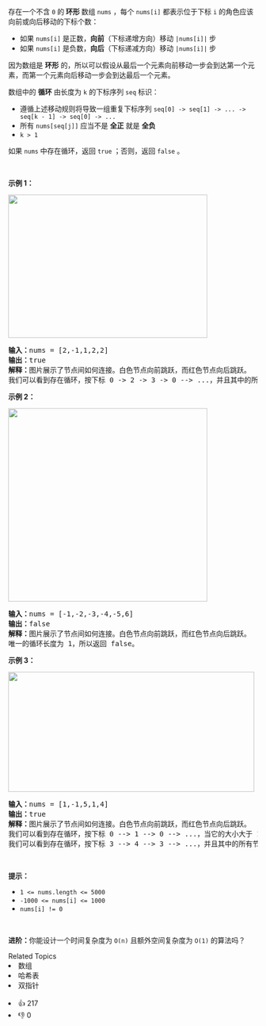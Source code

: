 <p>存在一个不含 <code>0</code> 的<strong> 环形 </strong>数组&nbsp;<code>nums</code> ，每个 <code>nums[i]</code> 都表示位于下标 <code>i</code> 的角色应该向前或向后移动的下标个数：</p>

<ul> 
 <li>如果 <code>nums[i]</code> 是正数，<strong>向前</strong>（下标递增方向）移动 <code>|nums[i]|</code> 步</li> 
 <li>如果&nbsp;<code>nums[i]</code> 是负数，<strong>向后</strong>（下标递减方向）移动 <code>|nums[i]|</code> 步</li> 
</ul>

<p>因为数组是 <strong>环形</strong> 的，所以可以假设从最后一个元素向前移动一步会到达第一个元素，而第一个元素向后移动一步会到达最后一个元素。</p>

<p>数组中的 <strong>循环</strong> 由长度为 <code>k</code> 的下标序列 <code>seq</code> 标识：</p>

<ul> 
 <li>遵循上述移动规则将导致一组重复下标序列 <code>seq[0] -&gt; seq[1] -&gt; ... -&gt; seq[k - 1] -&gt; seq[0] -&gt; ...</code></li> 
 <li>所有 <code>nums[seq[j]]</code> 应当不是 <strong>全正</strong> 就是 <strong>全负</strong></li> 
 <li><code>k &gt; 1</code></li> 
</ul>

<p>如果 <code>nums</code> 中存在循环，返回 <code>true</code> ；否则，返回<em> </em><code>false</code><em> </em>。</p>

<p>&nbsp;</p>

<p><strong class="example">示例 1：</strong></p> 
<img alt="" src="https://pic.leetcode.cn/1723688159-qYjpWT-image.png" style="width: 402px; height: 289px;" /> 
<pre>
<strong>输入：</strong>nums = [2,-1,1,2,2]
<strong>输出：</strong>true
<strong>解释：</strong>图片展示了节点间如何连接。白色节点向前跳跃，而红色节点向后跳跃。
我们可以看到存在循环，按下标 0 -&gt; 2 -&gt; 3 -&gt; 0 --&gt; ...，并且其中的所有节点都是白色（以相同方向跳跃）。
</pre>

<p><strong class="example">示例 2：</strong></p> 
<img alt="" src="https://pic.leetcode.cn/1723688183-lRSkjp-image.png" style="width: 402px; height: 390px;" /> 
<pre>
<strong>输入：</strong>nums = [-1,-2,-3,-4,-5,6]
<strong>输出：</strong>false
<strong>解释：</strong>图片展示了节点间如何连接。白色节点向前跳跃，而红色节点向后跳跃。
唯一的循环长度为 1，所以返回 false。
</pre>

<p><strong class="example">示例 3：</strong></p> 
<img alt="" src="https://pic.leetcode.cn/1723688199-nhaMuF-image.png" style="width: 497px; height: 242px;" /> 
<pre>
<strong>输入：</strong>nums = [1,-1,5,1,4]
<strong>输出：</strong>true
<strong>解释：</strong>图片展示了节点间如何连接。白色节点向前跳跃，而红色节点向后跳跃。
我们可以看到存在循环，按下标 0 --&gt; 1 --&gt; 0 --&gt; ...，当它的大小大于 1 时，它有一个向前跳的节点和一个向后跳的节点，所以 <strong>它不是一个循环</strong>。
我们可以看到存在循环，按下标 3 --&gt; 4 --&gt; 3 --&gt; ...，并且其中的所有节点都是白色（以相同方向跳跃）。
</pre>

<p>&nbsp;</p>

<p><strong>提示：</strong></p>

<ul> 
 <li><code>1 &lt;= nums.length &lt;= 5000</code></li> 
 <li><code>-1000 &lt;= nums[i] &lt;= 1000</code></li> 
 <li><code>nums[i] != 0</code></li> 
</ul>

<p>&nbsp;</p>

<p><strong>进阶：</strong>你能设计一个时间复杂度为 <code>O(n)</code> 且额外空间复杂度为 <code>O(1)</code> 的算法吗？</p>

<div><div>Related Topics</div><div><li>数组</li><li>哈希表</li><li>双指针</li></div></div><br><div><li>👍 217</li><li>👎 0</li></div>